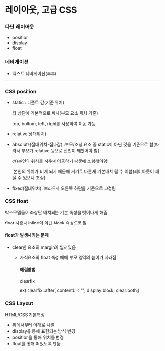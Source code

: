 # 레이아웃, 고급 CSS

<keywords>

### 다단 레이아웃

- position
- display
- float

### 네비게이션

- 텍스트 네비게이션(추후)



---

### CSS position

- static : 디폴트 값(기준 위치)

  좌 상단에 기본적으로 배치(부모 요소 위치 기준)

  top, bottom, left, right를 사용하여 이동 가능

- relative(상대위치)

- absolute(절대위치-집나감) :부모/조상 요소 중 static이 아닌 것을 기준으로 함(따라서 부모가 relative 등으로 선언이 돼있어야 함)

  cf)본인의 위치를 지우며 이동하기 때문에 조심해야함!

  ​	본인의 위치가 비게 되기 때문에 거기로 다른게 기본배치 될 수 이씀(레이아웃이 깨질 수 있으니 조심)

- fixed(절대위치): 브라우저  오른쪽 하단을 기준으로 고정됨



### CSS float

박스모델들이 좌상단 배치되는 기본 속성을 벗어나게 해줌

float 사용시 inline이 아닌 block 속성으로 됨

#### 	float가 발생시키는 문제	

- clear한 요소의 margin이 씹혀있음

  - 자식요소의 float 속성 때매 부모 영역의 높이가 사라짐

    #### 해결방법

    clearfix

    ex).clearfix::after{ contentL=: ""; display:block; clear:both;} 



### CSS Layout

HTML/CSS 기본특징

- 위에서부터 아래로 나열
- display를 통해 표현되는 방식 변경
- position을 통해 위치를 변경
- float를 통해 떠있도록 만듦